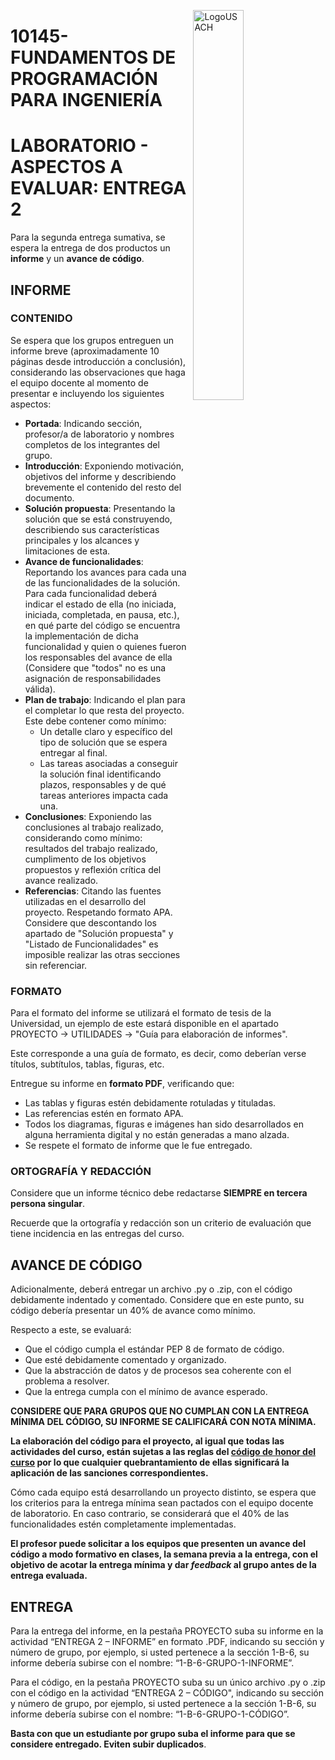 <p><img src="https://progra-fing-usach.github.io/IMGs/logo-fing.png" alt="LogoUSACH" width="40%" align="right" hspace="10px" vspace="0px"></p>

# 10145- FUNDAMENTOS DE PROGRAMACIÓN PARA INGENIERÍA

# LABORATORIO - ASPECTOS A EVALUAR: ENTREGA 2

Para la segunda entrega sumativa, se espera la entrega de dos productos un **informe** y un **avance de código**.

## **INFORME**

### CONTENIDO

Se espera que los grupos entreguen un informe breve (aproximadamente 10 páginas desde introducción a conclusión), considerando las observaciones que haga el equipo docente al momento de presentar e incluyendo los siguientes aspectos:
*	**Portada**: Indicando sección, profesor/a de laboratorio y nombres completos de los integrantes del grupo.
*	**Introducción**: Exponiendo motivación, objetivos del informe y describiendo brevemente el contenido del resto del documento.
* **Solución propuesta**: Presentando la solución que se está construyendo, describiendo sus características principales y los alcances y limitaciones de esta.
* **Avance de funcionalidades**: Reportando los avances para cada una de las funcionalidades  de la solución. Para cada funcionalidad deberá indicar el estado de ella (no iniciada, iniciada, completada, en pausa, etc.), en qué parte del código se encuentra la implementación de dicha funcionalidad y quien o quienes fueron los responsables del avance de ella (Considere que "todos" no es una asignación de responsabilidades válida).
* **Plan de trabajo**: Indicando el plan para el completar lo que resta del proyecto. Este debe contener como mínimo:
  * Un detalle claro y específico del tipo de solución que se espera entregar al final. 
  * Las tareas asociadas a conseguir la solución final identificando plazos, responsables y de qué tareas anteriores impacta cada una.
*	**Conclusiones**: Exponiendo las conclusiones al trabajo realizado, considerando como mínimo: resultados del trabajo realizado, cumplimento de los objetivos propuestos y reflexión crítica del avance realizado.
*	**Referencias**: Citando las fuentes utilizadas en el desarrollo del proyecto. Respetando formato APA. Considere que descontando los apartado de "Solución propuesta" y "Listado de Funcionalidades" es imposible realizar las otras secciones sin referenciar.

### FORMATO

Para el formato del informe se utilizará el formato de tesis de la Universidad, un ejemplo de este estará disponible en el apartado PROYECTO -> UTILIDADES -> "Guía para elaboración de informes". 

Este corresponde a una guía de formato, es decir, como deberían verse títulos, subtítulos, tablas, figuras, etc.

Entregue su informe en **formato PDF**, verificando que:
* Las tablas y figuras estén debidamente rotuladas y tituladas.
* Las referencias estén en formato APA.
* Todos los diagramas, figuras e imágenes han sido desarrollados en alguna herramienta digital y no están generadas a mano alzada.
* Se respete el formato de informe que le fue entregado.

### ORTOGRAFÍA Y REDACCIÓN

Considere que un informe técnico debe redactarse **SIEMPRE en tercera persona singular**. 

Recuerde que la ortografía y redacción son un criterio de evaluación que tiene incidencia en las entregas del curso.

## **AVANCE DE CÓDIGO**

Adicionalmente, deberá entregar un archivo .py o .zip, con el código debidamente indentado y comentado. Considere que en este punto, su código debería presentar un 40% de avance como mínimo.

Respecto a este, se evaluará:
* Que el código cumpla el estándar PEP 8 de formato de código.
* Que esté debidamente comentado y organizado.
* Que la abstracción de datos y de procesos sea coherente con el problema a resolver.
* Que la entrega cumpla con el mínimo de avance esperado.

**CONSIDERE QUE PARA GRUPOS QUE NO CUMPLAN CON LA ENTREGA MÍNIMA DEL CÓDIGO, SU INFORME SE CALIFICARÁ CON NOTA MÍNIMA.**

**La elaboración del código para el proyecto, al igual que todas las actividades del curso, están sujetas a las reglas del [código de honor del curso](https://progra-fing-usach.github.io/2023_1/honor_code) por lo que cualquier quebrantamiento de ellas significará la aplicación de las sanciones correspondientes.**

Cómo cada equipo está desarrollando un proyecto distinto, se espera que los criterios para la entrega mínima sean pactados con el equipo docente de laboratorio. En caso contrario, se considerará que el 40% de las funcionalidades estén completamente implementadas.

**El profesor puede solicitar a los equipos que presenten un avance del código a modo formativo en clases, la semana previa a la entrega, con el objetivo de acotar la entrega mínima y dar *feedback* al grupo antes de la entrega evaluada.**



## **ENTREGA**

Para la entrega del informe, en la pestaña PROYECTO suba su informe en la actividad “ENTREGA 2 – INFORME” en formato .PDF, indicando su sección y número de grupo, por ejemplo, si usted pertenece a la sección 1-B-6, su informe debería subirse con el nombre: “1-B-6-GRUPO-1-INFORME”.

Para el código, en la pestaña PROYECTO suba su un único archivo .py o .zip con el código en la actividad “ENTREGA 2 – CÓDIGO", indicando su sección y número de grupo, por ejemplo, si usted pertenece a la sección 1-B-6, su informe debería subirse con el nombre: “1-B-6-GRUPO-1-CÓDIGO”.

**Basta con que un estudiante por grupo suba el informe para que se considere entregado. Eviten subir duplicados**.
